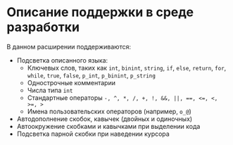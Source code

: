 # Описание поддержки в среде разработки

В данном расширении поддерживаются:
- Подсветка описанного языка: 
  - Ключевых слов, таких как `int`, `binint`, `string`, `if`, `else`, `return`, `for`, `while`, `true`, `false`, `p_int`, `p_binint`, `p_string`
  - Однострочные комментарии
  - Числа типа `int`
  - Стандартные операторы `-, ^, *, /, +, !, &&, ||, ==, <=, <, >=, >`
  - Имена пользовательских операторов (например, `o_@`)
- Автодополнение скобок, кавычек (двойных и одиночных)
- Автоокружение скобками и кавычками при выделении кода
- Подсветка парной скобки при наведении курсора 
